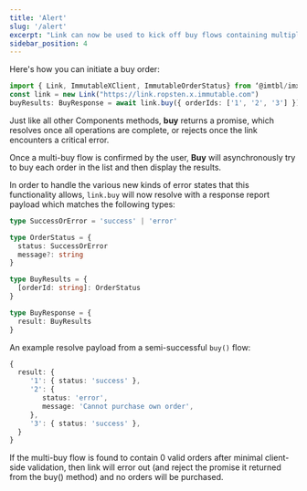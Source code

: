 ```yaml
---
title: 'Alert'
slug: '/alert'
excerpt: "Link can now be used to kick off buy flows containing multiple order ID's"
sidebar_position: 4
---
```


Here's how you can initiate a buy order:

```typescript
import { Link, ImmutableXClient, ImmutableOrderStatus} from ‘@imtbl/imx-sdk’;
const link = new Link("https://link.ropsten.x.immutable.com")
buyResults: BuyResponse = await link.buy({ orderIds: ['1', '2', '3'] });
```

Just like all other Components methods, **buy** returns a promise, which resolves once all operations are complete, or rejects once the link encounters a critical error.

Once a multi-buy flow is confirmed by the user, **Buy** will asynchronously try to buy each order in the list and then display the results.

In order to handle the various new kinds of error states that this functionality allows, `link.buy` will now resolve with a response report payload which matches the following types:

```typescript
type SuccessOrError = 'success' | 'error'

type OrderStatus = {
  status: SuccessOrError
  message?: string
}

type BuyResults = {
  [orderId: string]: OrderStatus
}

type BuyResponse = {
  result: BuyResults
}
```

An example resolve payload from a semi-successful `buy()` flow:

```typescript
{
  result: {
     '1': { status: 'success' },
     '2': {
        status: 'error',
        message: 'Cannot purchase own order',
     },
     '3': { status: 'success' },
  }
}
```

If the multi-buy flow is found to contain 0 valid orders after minimal client-side validation, then link will error out (and reject the promise it returned from the buy() method) and no orders will be purchased.
